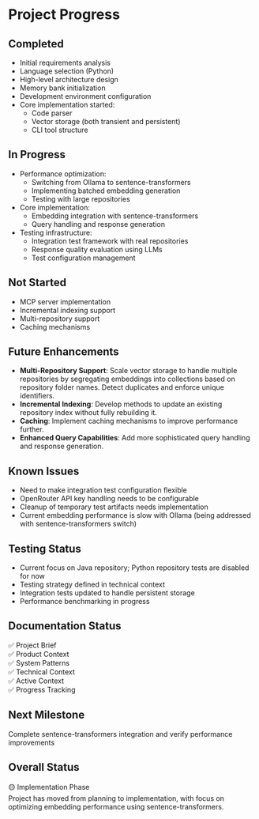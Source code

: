 # Project Progress

## Completed
- Initial requirements analysis
- Language selection (Python)
- High-level architecture design
- Memory bank initialization
- Development environment configuration
- Core implementation started:
  - Code parser
  - Vector storage (both transient and persistent)
  - CLI tool structure

## In Progress
- Performance optimization:
  - Switching from Ollama to sentence-transformers
  - Implementing batched embedding generation
  - Testing with large repositories
- Core implementation:
  - Embedding integration with sentence-transformers
  - Query handling and response generation
- Testing infrastructure:
  - Integration test framework with real repositories
  - Response quality evaluation using LLMs
  - Test configuration management

## Not Started
- MCP server implementation
- Incremental indexing support
- Multi-repository support
- Caching mechanisms

## Future Enhancements
- **Multi-Repository Support**: Scale vector storage to handle multiple repositories by segregating embeddings into collections based on repository folder names. Detect duplicates and enforce unique identifiers.
- **Incremental Indexing**: Develop methods to update an existing repository index without fully rebuilding it.
- **Caching**: Implement caching mechanisms to improve performance further.
- **Enhanced Query Capabilities**: Add more sophisticated query handling and response generation.

## Known Issues
- Need to make integration test configuration flexible
- OpenRouter API key handling needs to be configurable
- Cleanup of temporary test artifacts needs implementation
- Current embedding performance is slow with Ollama (being addressed with sentence-transformers switch)

## Testing Status
- Current focus on Java repository; Python repository tests are disabled for now
- Testing strategy defined in technical context
- Integration tests updated to handle persistent storage
- Performance benchmarking in progress

## Documentation Status
✅ Project Brief  
✅ Product Context  
✅ System Patterns  
✅ Technical Context  
✅ Active Context  
✅ Progress Tracking

## Next Milestone
Complete sentence-transformers integration and verify performance improvements

## Overall Status
🟡 Implementation Phase  
Project has moved from planning to implementation, with focus on optimizing embedding performance using sentence-transformers.
